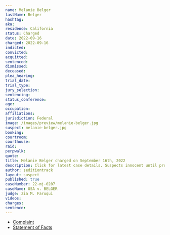 ```yaml
---
name: Melanie Belger
lastName: Belger
hashtag:
aka:
residence: California
status: Charged
date: 2022-09-16
charged: 2022-09-16
indicted:
convicted:
acquitted:
sentenced:
dismissed:
deceased:
plea_hearing:
trial_date:
trial_type:
jury_selection:
sentencing:
status_conference:
age:
occupation:
affiliations:
jurisdiction: Federal
image: /images/preview/melanie-belger.jpg
suspect: melanie-belger.jpg
booking:
courtroom:
courthouse:
raid:
perpwalk:
quote:
title: Melanie Belger charged on September 16th, 2022
description: Click for latest case details. Suspects innocent until proven guilty.
author: seditiontrack
layout: suspect
published: true
caseNumber: 22-mj-0207
caseName: USA v. BELGER
judge: Zia M. Faruqui
videos:
charges:
sentence:
---
```

- [Complaint](https://www.justice.gov/usao-dc/case-multi-defendant/file/1537996/download)
- [Statement of Facts](https://www.justice.gov/usao-dc/case-multi-defendant/file/1538001/download)
